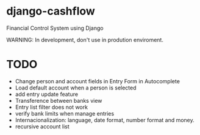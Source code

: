 django-cashflow
============

Financial Control System using Django

WARNING: In development, don't use in prodution enviroment.

TODO
============
* Change person and account fields in Entry Form in Autocomplete
* Load default account when a person is selected
* add entry update feature
* Transference between banks view
* Entry list filter does not work
* verify bank limits when manage entries
* Internacionalization: language, date format, number format and money.
* recursive account list

